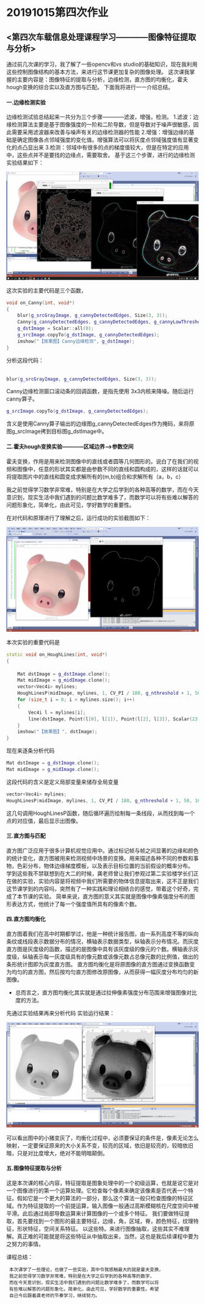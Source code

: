 # 20191015第四次作业

## <第四次车载信息处理课程学习————图像特征提取与分析>
通过前几次课的学习，我了解了一些opencv和vs studio的基础知识，现在我利用这些控制图像结构的基本方法，来进行这节课更加复杂的图像处理。
这次课我掌握的主要内容是：图像特征的提取与分析，边缘检测，直方图的均衡化，霍夫hough变换的综合实以及直方图与匹配。
下面我将进行一一介绍总结。

#### 一.边缘检测实验
边缘检测试验总结起来一共分为三个步骤————滤波，增强，检测。
1.滤波：边缘检测算法主要是基于图像强度的一阶和二阶导数，但是导数对于噪声很敏感，因此需要采用滤波器来改善与噪声有关的边缘检测器的性能
2.增强：增强边缘的基础是确定图像各点邻域强度的变化值。增强算法可以将灰度点邻域强度值有显著变化的点凸显出来
3.检测：邻域中有很多的点的梯度值较大，但是在特定的应用中，这些点并不是要找的边缘点，需要取舍。
基于这三个步骤，进行的边缘检测实验结果如下：

![](./picture/020.jpg)

这次实验的主要代码是三个函数，
```C++
void on_Canny(int, void*)
{
	blur(g_srcGrayImage, g_cannyDetectedEdges, Size(3, 3));
    Canny(g_cannyDetectedEdges, g_cannyDetectedEdges, g_cannyLowThreshold,g_cannyLowThreshold * 3, 3);
    g_dstImage = Scalar::all(0);
    g_srcImage.copyTo(g_dstImage, g_cannyDetectedEdges);
	imshow("【效果图】Canny边缘检测", g_dstImage);
}
```
分析这段代码：
```C++

blur(g_srcGrayImage, g_cannyDetectedEdges, Size(3, 3));
```
 Canny边缘检测窗口滚动条的回调函数，是指先使用 3x3内核来降噪。随后运行canny算子。
 ```C++
 g_srcImage.copyTo(g_dstImage, g_cannyDetectedEdges);
 ```
 含义是使用Canny算子输出的边缘图g_cannyDetectedEdges作为掩码，来将原图g_srcImage拷到目标图g_dstImage中。


#### 二.霍夫hough变换实验————区域边界—>参数空间
霍夫变换，作用是用来检测图像中的直线或者圆等几何图形的。说白了在我们的视频和图像中，任意的形状其实都是由参数不同的直线和圆构成的，这样的话就可以将提取图片中的直线和圆变成求解所有的(m,b)组合和求解所有（a，b，c）

我之前觉得学习数学非常难，特别是在大学之后学到的各种高等的数学，而在今天意识到，现实生活中我们遇到的问题比数学难多了，而数学可以将有些难以解答的问题形象化，简单化，由此可见，学好数学的重要性。

在对代码和原理进行了理解之后，运行成功的实验截图如下：

![](./picture/021.jpg)

本次实验的重要代码是
```c++
static void on_HoughLines(int, void*)
{
	
	Mat dstImage = g_dstImage.clone();
	Mat midImage = g_midImage.clone();
	vector<Vec4i> mylines;
	HoughLinesP(midImage, mylines, 1, CV_PI / 180, g_nthreshold + 1, 50, 10);
	for (size_t i = 0; i < mylines.size(); i++)
	{
		Vec4i l = mylines[i];
		line(dstImage, Point(l[0], l[1]), Point(l[2], l[3]), Scalar(23, 180, 55), 1, LINE_AA);
	}
	imshow("【效果图】", dstImage);
}
```
现在来逐条分析代码
```c++
Mat dstImage = g_dstImage.clone();
Mat midImage = g_midImage.clone();
```
这段代码的含义是定义局部变量来储存全局变量
```c++
vector<Vec4i> mylines;
HoughLinesP(midImage, mylines, 1, CV_PI / 180, g_nthreshold + 1, 50, 10);
```    
这几句调用HoughLinesP函数，随后循环遍历绘制每一条线段，从而找到每一个点的对应值，最后显示出图像。

#### 三.直方图与匹配
  直方图广泛应用于很多计算机视觉应用中。通过标记帧与帧之间显著的边缘和颜色的统计变化，直方图被用来检测视频中场景的变换。用来描述各种不同的参数和事物，色彩分布，物体边缘梯度模板，以及表示目标位置的当前假设的概率分布。
  学到这些我不禁联想到在大二的时候，龚老师曾让我们参观过第二实验楼学长们正在做的实验，实验内容是将视频中我们所需要的物体信息提取出来，这不正是我们这节课学到的内容吗，突然有了一种实践和理论相结合的感觉，带着这个好奇，完成了本节课的实验。
    简单来说，直方图的意义其实就是图像中像素强度分布的图形表达方式，他统计了每一个强度值所具有的像素个数。

#### 四.直方图均衡化
直方图着我们在高中时期都学过，他是一种统计报告图，由一系列高度不等的纵向条纹或线段表示数据分布的情况，横轴表示数据类型，纵轴表示分布情况。而灰度直方图是灰度级的函数，描述的是图像中具有该灰度级的像元的个数。横轴表示灰度级，纵轴表示每一灰度级具有的像元数或该像元数占总像元数的比例值，做出的条形统计图即为灰度直方图。
直方图均衡化是将原图像的直方图通过变换函数变为均匀的直方图，然后按均匀直方图修改原图像，从而获得一幅灰度分布均匀的新图像。
* 总而言之，直方图均衡化其实就是通过拉伸像素强度分布范围来增强图像对比度的方法。 

先通过实验结果再来分析代码
实验运行结果：

![](./picture/022.jpg)

可以看出图中的小猪变灰了，均衡化过程中，必须要保证的条件是，像素无论怎么映射，一定要保证原来的大小关系不变，较亮的区域，依旧是较亮的，较暗依旧暗，只是对比度增大，绝对不能明暗颠倒。

#### 五.图像特征提取与分析
这是本次课的核心内容，特征提取是图象处理中的一个初级运算，也就是说它是对一个图像进行的第一个运算处理。它检查每个像素来确定该像素是否代表一个特征。假如它是一个更大的算法的一部分，那么这个算法一般只检查图像的特征区域。作为特征提取的一个前提运算，输入图像一般通过高斯模糊核在尺度空间中被平滑。此后通过局部导数运算来计算图像的一个或多个特征。 
我们要做特征提取，首先要找到一个图形的最主要特征，边缘，角，区域，脊，颜色特征，纹理特征，形状特征，空间关系特征。 以这些特。来进行图像抽取，这些其实不难理解。真正难的可能就是将这些特征从中抽取出来，当然，这也是我后续课程中要为之努力的事情。

课程总结：
     
     本次课学了一些理论，也做了一些实验，其中令我感触最大的就是霍夫变换，
     我之前觉得学习数学非常难，特别是在大学之后学到的各种高等的数学，
     而在今天意识到，现实生活中我们遇到的问题比数学难多了，而数学可以将
     有些难以解答的问题形象化，简单化，由此可见，学好数学的重要性。希望
     自己今后跟着龚老师的节奏学习，继续努力。

